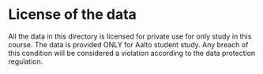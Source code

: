 # License of the data
All the data in this directory is licensed for private use for only study in this course. The data is provided ONLY for Aalto student study. Any breach of this condition will be considered a violation according to the data protection regulation.
